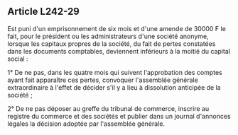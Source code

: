 Article L242-29
----
Est puni d'un emprisonnement de six mois et d'une amende de 30000 F le fait,
pour le président ou les administrateurs d'une société anonyme, lorsque les
capitaux propres de la société, du fait de pertes constatées dans les documents
comptables, deviennent inférieurs à la moitié du capital social :

1° De ne pas, dans les quatre mois qui suivent l'approbation des comptes ayant
fait apparaître ces pertes, convoquer l'assemblée générale extraordinaire à
l'effet de décider s'il y a lieu à dissolution anticipée de la société ;

2° De ne pas déposer au greffe du tribunal de commerce, inscrire au registre du
commerce et des sociétés et publier dans un journal d'annonces légales la
décision adoptée par l'assemblée générale.
